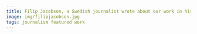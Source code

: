 ```yaml
---
title: Filip Jacobson, a Swedish journalist wrote about our work in his chronicle
image: img/filipjacobson.jpg
tags: journalism featured work 
---
```

